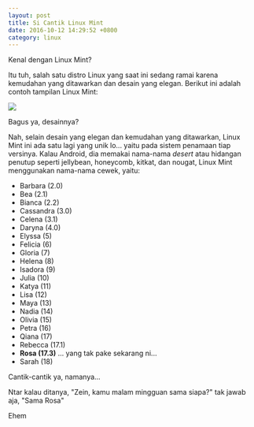 ```yaml
---
layout: post
title: Si Cantik Linux Mint
date: 2016-10-12 14:29:52 +0800
category: linux
---
```


Kenal dengan Linux Mint?

Itu tuh, salah satu distro Linux yang saat ini sedang ramai karena kemudahan yang ditawarkan dan desain yang elegan. Berikut ini adalah contoh tampilan Linux Mint:

![]({{site.url}}/gambar/linux.png)

<!-- more -->

Bagus ya, desainnya?

Nah, selain desain yang elegan dan kemudahan yang ditawarkan, Linux Mint ini ada satu lagi yang unik lo... yaitu pada sistem penamaan tiap versinya. Kalau Android, dia memakai nama-nama _desert_ atau hidangan penutup seperti jellybean, honeycomb, kitkat, dan nougat, Linux Mint menggunakan nama-nama cewek, yaitu:

* Barbara (2.0)
* Bea (2.1)
* Bianca (2.2)
* Cassandra (3.0)
* Celena (3.1)
* Daryna (4.0)
* Elyssa (5)
* Felicia (6)
* Gloria (7)
* Helena (8)
* Isadora (9)
* Julia (10)
* Katya (11)
* Lisa (12)
* Maya (13)
* Nadia (14)
* Olivia (15)
* Petra (16)
* Qiana (17)
* Rebecca (17.1)
* **Rosa (17.3)** ... yang tak pake sekarang ni...
* Sarah (18)

Cantik-cantik ya, namanya...

Ntar kalau ditanya, "Zein, kamu malam mingguan sama siapa?" tak jawab aja, "Sama Rosa"

Ehem